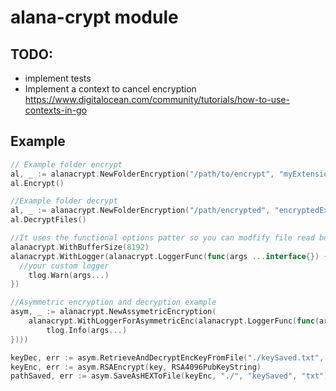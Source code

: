 # alana-crypt module

## TODO:

- implement tests
- Implement a context to cancel encryption https://www.digitalocean.com/community/tutorials/how-to-use-contexts-in-go

## Example

```go
// Example folder encrypt
al, _ := alanacrypt.NewFolderEncryption("/path/to/encrypt", "myExtension")
al.Encrypt()

//Example folder decrypt
al, _ := alanacrypt.NewFolderEncryption("/path/encrypted", "encryptedExtension", alanacrypt.WithEncryptionKey(keyDec))
al.DecryptFiles()

//It uses the functional options patter so you can modfify file read buffer size and add your own logger:
alanacrypt.WithBufferSize(8192)
alanacrypt.WithLogger(alanacrypt.LoggerFunc(func(args ...interface{}) {
  //your custom logger
	tlog.Warn(args...)
})
```


```go
//Asymmetric encryption and decryption example
asym, _ := alanacrypt.NewAssymetricEncryption(
	alanacrypt.WithLoggerForAsymmetricEnc(alanacrypt.LoggerFunc(func(args ...interface{}) {
		tlog.Info(args...)
})))

keyDec, err := asym.RetrieveAndDecryptEncKeyFromFile("./keySaved.txt", private_key_file)
keyEnc, err := asym.RSAEncrypt(key, RSA4096PubKeyString)
pathSaved, err := asym.SaveAsHEXToFile(keyEnc, "./", "keySaved", "txt")
```

